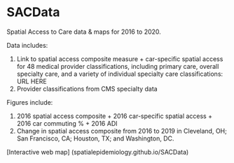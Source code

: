 # SACData
Spatial Access to Care data &amp; maps for 2016 to 2020.

Data includes:
1) Link to spatial access composite measure + car-specific spatial access for 48 medical provider classifications, including primary care, overall specialty care, and a variety of individual specialty care classifications: URL HERE
2) Provider classifications from CMS specialty data

Figures include:
1) 2016 spatial access composite + 2016 car-specific spatial access + 2016 car commuting % + 2016 ADI
2) Change in spatial access composite from 2016 to 2019 in Cleveland, OH; San Francisco, CA; Houston, TX; and Washington, DC.

[Interactive web map] (spatialepidemiology.github.io/SACData)
